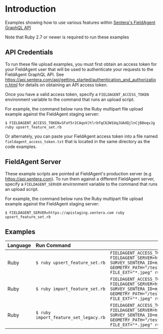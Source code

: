 # Introduction
Examples showing how to use various features within [Sentera's FieldAgent GraphQL API](https://api.sentera.com/api/docs)

Note that Ruby 2.7 or newer is required to run these examples

## API Credentials
To run these file upload examples, you must first obtain an access token for your FieldAgent user that will be used to authenticate your requests to the FieldAgent GraphQL API. See https://api.sentera.com/api/getting_started/authentication_and_authorization.html for details on obtaining an API access token.

Once you have a valid access token, specify a `FIELDAGENT_ACCESS_TOKEN` environment variable to the command that runs an upload script.

For example, the command below runs the Ruby multipart file upload example against the FieldAgent staging server:
```
$ FIELDAGENT_ACCESS_TOKEN=SFaY5r2CAqoVJtlrbfqC62W1UqJUAdQjlnCjB8eqvJg ruby upsert_feature_set.rb
```

Or alternately, you can paste your FieldAgent access token into a file named `fieldagent_access_token.txt` that is located in the same directory as the code examples.

## FieldAgent Server
These example scripts are pointed at FieldAgent's production server (e.g https://api.sentera.com). To run them against a different FieldAgent server, specify a `FIELDAGENT_SERVER` environment variable to the command that runs an upload script.

For example, the command below runs the Ruby multipart file upload example against the FieldAgent staging server:
```
$ FIELDAGENT_SERVER=https://apistaging.sentera.com ruby upsert_feature_set.rb
```

## Examples
| Language | Run Command                       | Example Command |
| :------- | :---------------------------------|-----------------|
| Ruby     | `$ ruby upsert_feature_set.rb`           | `FIELDAGENT_ACCESS_TOKEN=PAmnCNUyosKShN9K1AEflLOw6T7bA2fRTWTg-vL3P5Y FIELDAGENT_SERVER=https://api.sentera.com SURVEY_SENTERA_ID=mjlmmrw_CO_lk07AcmeOrg_CV_deve_773b47acb_240514_160730  GEOMETRY_PATH="/test_files/test.geojson" FILES_PATH="/test_files" FILE_EXT="*.jpeg" ruby upsert_feature_set.rb` |
| Ruby     | `$ ruby import_feature_set.rb`           | `FIELDAGENT_ACCESS_TOKEN=PAmnCNUyosKShN9K1AEflLOw6T7bA2fRTWTg-vL3P5Y FIELDAGENT_SERVER=https://api.sentera.com SURVEY_SENTERA_ID=mjlmmrw_CO_lk07AcmeOrg_CV_deve_773b47acb_240514_160730  GEOMETRY_PATH="/test_files/test.geojson" FILES_PATH="/test_files" FILE_EXT="*.jpeg" ruby import_feature_set.rb` |
| Ruby     | `$ ruby import_feature_set_legacy.rb`           | `FIELDAGENT_ACCESS_TOKEN=PAmnCNUyosKShN9K1AEflLOw6T7bA2fRTWTg-vL3P5Y FIELDAGENT_SERVER=https://api.sentera.com SURVEY_SENTERA_ID=mjlmmrw_CO_lk07AcmeOrg_CV_deve_773b47acb_240514_160730  GEOMETRY_PATH="/test_files/test.geojson" FILES_PATH="/test_files" FILE_EXT="*.jpeg" ruby import_feature_set_legacy.rb` |
